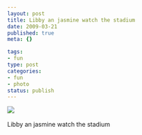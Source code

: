```yaml
--- 
layout: post
title: Libby an jasmine watch the stadium
date: 2009-03-21
published: true
meta: {}

tags: 
- fun
type: post
categories: 
- fun
- photo
status: publish
---
```

![](http://media.eick.us/2011/05/4Lbi8pbnElc4obz63YvtKippo1_5001.jpg)<br /><br />Libby an jasmine watch the stadium
